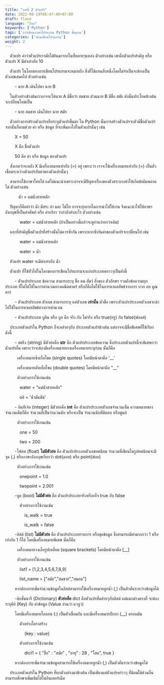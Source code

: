 ```yaml
---
title: "บทที่ 2 ตัวแปร"
date: 2022-08-19T06:47:40+07:00
draft: flase
language: "ไทย"
keywords: ['Python']
tags: ['การเขียนภาษาโปรแกรม Python พื้นฐาน']
categories: ['สอนเขียนโปรแกรม']
weight: 2
---
```



    ตัวแปร คำว่าตัวแปรเรามักได้ยินมาจากในที่หลายๆแหล่ง ตัวอย่างเช่น เขาคือตัวแปรสำคัญ หรือ ตัวแปร X มีค่าเท่ากับ 10

    ตัวแปร ในโลกของการเขียนโปรแกรมจะหมายถึง สิ่งที่ใช้แทนสิ่งหนึ่งโดยไม่จำเป็นจะต้องเป็นตัวเลขเสมอไป ตัวอย่างเช่น

        - นาย A เดินไปหา นาย B

    ในตัวอย่างข้างต้นเราอาจจะให้นาย A มีชื่อว่า สมชาย ส่วนนาย B มีชื่อ สมัย ดังนั้นประโยคข้างต้นจะเปลี่ยนใหม่เป็น

        - นาย สมชาย เดินไปหา นาย สมัย

    ตัวอย่างการสร้างตัวแปรหรือระบุตัวแปรขึ้นมา ใน Python นั้นการสร้างตัวแปรจะตัวมีชื่อตัวแปร จากนั้นก็ตามด้วย ค่า หรือ ข้อมูล ที่จะเพิ่มลงไปในตัวแปรนั้นๆ เช่น

        X = 50

        X คือ ชื่อตัวแปร

        50 คือ ค่า หรือ ข้อมูล ของตัวแปร

    สังเกตว่าจะหลัง X มีเครื่องหมายเท่ากับ (=) อยู่ เพราะว่า เราจะใช้เครื่องหมายเท่ากับ (=) เป็นตัวเชื่อมระหว่างตัวแปรกับค่าของตัวแปรนั้นๆ

    สามารถใช้ภาษาไทยได้ แต่ไม่แนะนำเพราะอาจจะมีปัญหาเรื่องของตัวสระบางทำให้เกิดข้อผิดพลาดได้ ตัวอย่างเช่น

           น้ำ = แม่น้ำสายหลัก

    ปัญหาก็คือคำว่า น้ำ มีสระ อำ และ ไม้โท อาจจะยุ่งยากในการนำไปใช้งาน จึงแนะนำให้ใช้ภาษาอังกฤษที่เป็นคำศัพท์ หรือ คำกริยา ว่ากำลังทำอะไร ตัวอย่างเช่น

            water = แม่น้ำสายหลัก (ถ้าเป็นอย่างนี้แล้วจะดูอ่านง่ายกว่าเดิม)

    และที่สำคัญชื่อตัวแปรที่สร้างนั้นไม่ควรซ้ำกัน เพราะหากซ้ำกันค่าของตัวแปรจะเปลี่ยนไป เช่น

            water = แม่น้ำสายหลัก

            water = น้ำ

    ตัวแปร water จะมีค่าเท่ากับ น้ำ

    ตัวแปร ที่ใช้ทั่วไปในโลกของการเขียนโปรแกรมจะแบ่งประเภทคราวๆเป็นดังนี้

        - ตัวแปรประเภท ข้อความ สามารถระบุ ชื่อ คน สัตว์ สิ่งของ ตัวอักษร รวมถึงข้อความทุกประเภท ที่ไม่ได้ใช้ในการคำนวณทางคณิตศาตร์ หรือก็คือไม่ใช้ในการหาผลลัพธ์จากการ บวก ลบ คูณ หาร

        - ตัวแปรประเภท ตัวเลข สามารถระบุ แค่ตัวเลข **เท่านั้น** ตัวชื่อ เพราะตัวแปรประเภทตัวเลขจะนำไปใช้ในการหาผลลัพธ์ทางการคำนวณ

        - ตัวแปรประเภท บูลีน หรือ บูล คือ จริง กับ ไม่จริง หรือ true(ทรู) กับ false(ฟอลส)

    ประเภทตัวแปรใน Python ก็จะคล้ายๆกับ ประเภทตัวแปรข้างต้น แต่อาจจะมีชื่อพิเศษที่ใช้เรียกดังนี้

        - สตริง (string) มีตัวย่อคือ **str** คือ ตัวแปรประเภทข้อความ ซึ่งประเภทตัวแปรนี้จะพิเศษกว่าตัวแปรอื่น เพราะว่าจะต้องมีเครื่องหมายบางเครื่องหมายระบุก่อน นั้นก็คือ

          เครื่องหมายซิงเกิ้ลโขด (single quotes) โดยมีหน้าตาคือ '__'

          เครื่องหมายดับเบิ้ลโขด (double quotes) โดยมีหน้าตาคือ "__"

          ตัวอย่างการใช้งานเช่น

            water = "แม่น้ำสายหลัก"

            oil = 'น้ำมันพืช'

        - อินทีเจ้อ (integer) มีตัวย่อคือ **int** คือ ตัวแปรประเภทตัวเลขจำนวนเต็ม ความหมายของจำนวนเต็มก็คือ จำนวนที่เป็นจำนวนนับ หรือจะเป็น จำนวนนับที่ติดลบ หรือศูนย์

          ตัวอย่างการใช้งานเช่น

            one = 50

            two = 200

        -โฟลท (float) **ไม่มีตัวย่อ** คือ ตัวแปรประเภทตัวเลขทศนิยม จำนวนที่เขียนในรูปทศนิยมจะมีจุด (**.**) หรือภาษาอังกฤษเรียกว่า dot(ดอท) หรือ point(พ้อย)

          ตัวอย่างการใช้งานเช่น

            onepoint = 1.0

            twopoint = 2.001

        -บูล (bool) **ไม่มีตัวย่อ** คือ ตัวแปรประเภทจริงหรือเท็จ true กับ false

            ตัวอย่างการใช้งานเช่น

                is_walk = true

                is_walk = false

        -ลิสต์ (list) **ไม่มีตัวย่อ** คือ ตัวแปรประเภทรายการ หรือชุดข้อมูล ซึ่งสามารถมีค่ามากกว่า 1 หรือเท่ากับ 1 ก็ได้ โดยมีเครื่องหมายพิเศษ นั่นก็คือ

          เครื่องหมายวงเล็บรูปเหลี่ยม (square brackets) โดยมีหน้าตาคือ [__]

          ตัวอย่างการใช้งานเช่น

            list1 = [1,2,3,4,5,6,7,8,9]

            list_name = ["สมัย","สมชาย","สมอน"]

        หากต้องการเพิ่มจำนวนข้อมูลในลิสต์สามารถใช้เครื่องหมายลูกน้ำ (,) เป็นตัวคั่นระหว่างข้อมูลได้

        -ดิกชั่นนารี (Dictionary) **ตัวย่อคือ** dict คือตัวแปรที่คล้ายๆกับลิสต์ แต่แตกต่างตรงที่ จะต้องระบุคีย์ (Key) กับ ค่าข้อมูล (Value อ่านว่า แวลูว)

        โดยมีเครื่องหมายโคลอน (:) เป็นตัวเชื่อมกัน และมีเครื่องหมายปีกกา {__} ครอบมัน

            ตัวอย่างโครงสร้าง

                {key : value}

            ตัวอย่างการใช้งานเช่น

                dict1 = { "ชื่อ" : "สมัย" , "อายุ" : 28 , "โสด", true }

        หากต้องการเพิ่มจำนวนข้อมูลสามารถใช้เครื่องหมายลูกน้ำ (,) เป็นตัวคั่นระหว่างข้อมูลได้

    ประเภทตัวแปรใน Python ที่ยกตัวอย่างมาข้างต้น เป็นเพียงแค่ตัวแปรคร่าวๆ ที่นิยมใช้ส่วนอื่นสามารถศึกษาเพิ่มเติมได้ในอินเตอร์เน็ต